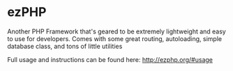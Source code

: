 ezPHP
=====

Another PHP Framework that's geared to be extremely lightweight and easy to use for developers. Comes with some great routing, autoloading, simple database class, and tons of little utilities

Full usage and instructions can be found here:  http://ezphp.org/#usage
